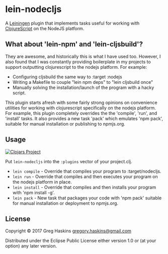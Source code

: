 # lein-nodecljs

A [Leiningen](https://leiningen.org/) plugin that implements tasks useful for working with [ClojureScript](https://clojurescript.org/) on the NodeJS platform.

## What about 'lein-npm' and 'lein-cljsbuild'?

They are awesome, and historically this is what I have used too.  However, I also found that I was constantly
providing boilerplate in my projects to support outputting clojurescript to the nodejs platform.  For example:

* Configuring cljsbuild the same way to :target :nodejs
* Writing a Makefile to couple "lein npm deps" to "lein cljsbuild once"
* Manually solving the installation/launch of the program with a hacky script.

This plugin starts afresh with some fairly strong opinions on convenience utilities for working with
clojurescript specifically on the nodejs platform.  For example, this plugin completely overrides the the 'compile', 'run', and
'install' tasks.  It also provides a new task 'pack' which emulates 'npm pack', suitable for manual
installation or publishing to npmjs.org.

## Usage

[![Clojars Project](https://img.shields.io/clojars/v/lein-nodecljs.svg)](https://clojars.org/lein-nodecljs)

Put `lein-nodecljs` into the `:plugins` vector of your project.clj.

* `lein compile` - Override that compiles your program to :target/nodecljs.
* `lein run` - Override that compiles and then executes your program on the nodejs platform in place.
* `lein install` - Override that compiles and then installs your program with 'npm install -g'.
* `lein pack` - New task that packages your code with 'npm pack' suitable for manual installation or deployment to npmjs.org. 

## License

Copyright © 2017 Greg Haskins <gregory.haskins@gmail.com>

Distributed under the Eclipse Public License either version 1.0 or (at
your option) any later version.
